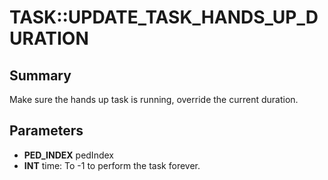 # TASK::UPDATE_TASK_HANDS_UP_DURATION

## Summary
Make sure the hands up task is running, override the current duration.

## Parameters
* **PED_INDEX** pedIndex
* **INT** time: To -1 to perform the task forever.
